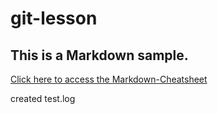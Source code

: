 # git-lesson
## This is a Markdown sample.
[Click here to access the Markdown-Cheatsheet](https://github.com/adam-p/markdown-here/wiki/Markdown-Cheatsheet "Markdown Cheatsheet")

created test.log